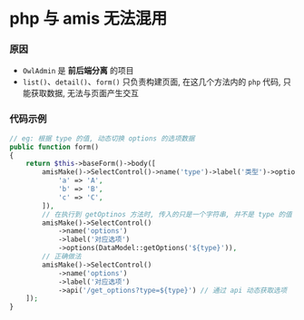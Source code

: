# php 与 amis 无法混用

### 原因

- `OwlAdmin` 是 __前后端分离__ 的项目  
- `list()`、`detail()`、`form()` 只负责构建页面, 在这几个方法内的 `php` 代码, 只能获取数据, 无法与页面产生交互



### 代码示例

```php
// eg: 根据 type 的值, 动态切换 options 的选项数据 
public function form()
{
    return $this->baseForm()->body([
        amisMake()->SelectControl()->name('type')->label('类型')->options([
            'a' => 'A',
            'b' => 'B',
            'c' => 'C',
        ]),
        // 在执行到 getOptinos 方法时, 传入的只是一个字符串, 并不是 type 的值
        amisMake()->SelectControl()
            ->name('options')
            ->label('对应选项')
            ->options(DataModel::getOptions('${type}')),
        // 正确做法
        amisMake()->SelectControl()
            ->name('options')
            ->label('对应选项')
            ->api('/get_options?type=${type}') // 通过 api 动态获取选项
    ]);
}
```
